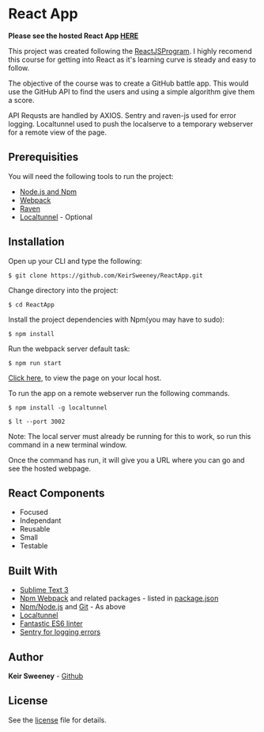 # React App

__Please see the hosted React App [HERE](https://keirsweeney.github.io/ReactApp/dist/)__

This project was created following the [ReactJSProgram](http://courses.reactjsprogram.com/). I highly recomend this course for getting into React as it's learning curve is steady and easy to follow.

The objective of the course was to create a GitHub battle app. This would use the GitHub API to find the users and using a simple algorithm give them a score.

API Requsts are handled by AXIOS.
Sentry and raven-js used for error logging.
Localtunnel used to push the localserve to a temporary webserver for a remote view of the page.

## Prerequisities
You will need the following tools to run the project:
* [Node.js and Npm](https://nodejs.org/en/download/)
* [Webpack](https://www.npmjs.com/package/webpack)
* [Raven](https://www.npmjs.com/package/raven-js)
* [Localtunnel](https://localtunnel.github.io/www/) - Optional

## Installation

Open up your CLI and type the following:
```
$ git clone https://github.com/KeirSweeney/ReactApp.git
```
Change directory into the project:
```
$ cd ReactApp
```
Install the project dependencies with Npm(you may have to sudo):
```
$ npm install
```
Run the webpack server default task:
```
$ npm run start
```
[Click here,](http://localhost:3002) to view the page on your local host.

To run the app on a remote webserver run the following commands.
```
$ npm install -g localtunnel
```
```
$ lt --port 3002
```

Note: The local server must already be running for this to work, so run this command in a new terminal window.

Once the command has run, it will give you a URL where you can go and see the hosted webpage.

## React Components

* Focused
* Independant
* Reusable
* Small
* Testable

## Built With
* [Sublime Text 3](https://www.sublimetext.com/3)
* [Npm Webpack](https://www.npmjs.com/package/webpack) and related packages - listed in [package.json](package.json)
* [Npm/Node.js](https://nodejs.org/en/download/) and [Git](https://git-scm.com/book/en/v2/Getting-Started-Installing-Git) - As above
* [Localtunnel](https://localtunnel.github.io/www/)
* [Fantastic ES6 linter](http://eslint.org/docs/user-guide/configuring)
* [Sentry for logging errors](https://sentry.io/)

## Author
**Keir Sweeney** - [Github](https://github.com/KeirSweeney/)

## License
See the [license](LICENSE) file for details.
